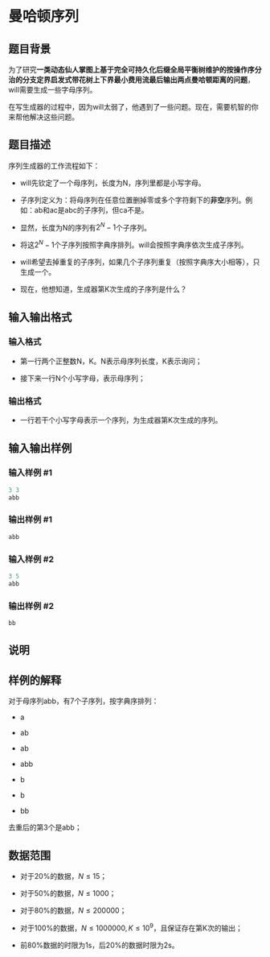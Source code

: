 # 曼哈顿序列

## 题目背景

为了研究**一类动态仙人掌图上基于完全可持久化后缀全局平衡树维护的按操作序分治的分支定界启发式带花树上下界最小费用流最后输出两点曼哈顿距离的问题**，will需要生成一些字母序列。

在写生成器的过程中，因为will太弱了，他遇到了一些问题。现在，需要机智的你来帮他解决这些问题。

## 题目描述

序列生成器的工作流程如下：

- will先钦定了一个母序列，长度为N，序列里都是小写字母。

- 子序列定义为：将母序列在任意位置删掉零或多个字符剩下的**非空**序列。例如：ab和ac是abc的子序列，但ca不是。

- 显然，长度为N的序列有$2^N-1$个子序列。

- 将这$2^N-1$个子序列按照字典序排列。will会按照字典序依次生成子序列。

- will希望去掉重复的子序列，如果几个子序列重复（按照字典序大小相等），只生成一个。

- 现在，他想知道，生成器第K次生成的子序列是什么？

## 输入输出格式

### 输入格式

- 第一行两个正整数N，K。N表示母序列长度，K表示询问；

- 接下来一行N个小写字母，表示母序列；

### 输出格式

- 一行若干个小写字母表示一个序列，为生成器第K次生成的序列。

## 输入输出样例

### 输入样例 #1

```cpp
3 3
abb

```
### 输出样例 #1

```cpp
abb

```
### 输入样例 #2

```cpp
3 5
abb

```
### 输出样例 #2

```cpp
bb

```
## 说明

## 样例的解释

对于母序列abb，有7个子序列，按字典序排列：

- a

- ab

- ab

- abb

- b

- b

- bb

去重后的第3个是abb；

## 数据范围

- 对于20%的数据，$N\leq 15$；

- 对于50%的数据，$N\leq 1000$；

- 对于80%的数据，$N\leq 200000$；

- 对于100%的数据，$N\leq 1000000, K\leq 10^9$，且保证存在第K次的输出；

- 前80%数据的时限为1s，后20%的数据时限为2s。

